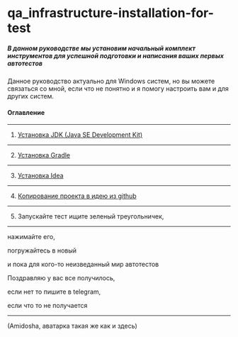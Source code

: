 # qa_infrastructure-installation-for-test
##### В данном руководстве мы установим начальный комплект инструментов для успешной подготовки и написания ваших первых автотестов
Данное руководство актуально для Windows систем, но вы можете связаться со мной, если что не понятно и я помогу настроить вам и для других систем.

#### Оглавление
***
1. [Установка JDK (Java SE Development Kit)](/src/Install_JDK.md)
***
2. [Установка Gradle](/src/Install_Gradle.md)
***
3. [Установка Idea](/src/Install%20Idea.md)
***
4. [Копирование проекта в идею из github](/src/github.md)
***
5. Запускайте тест ищите зеленый треугольничек,
***
нажимайте его, 

погружайтесь в новый

и пока для кого-то неизведанный мир автотестов

Поздравляю у вас все получилось, 

если нет то пишите в telegram, 

если что то не получается
***
(Amidosha, аватарка такая же как и здесь)



